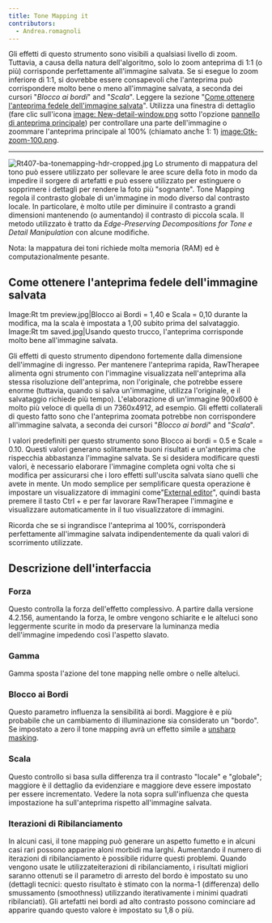 ```yaml
---
title: Tone Mapping it
contributors:
  - Andrea.romagnoli
---
```


Gli effetti di questo strumento sono visibili a qualsiasi livello di
zoom. Tuttavia, a causa della natura dell'algoritmo, solo lo zoom
anteprima di 1:1 (o più) corrisponde perfettamente all'immagine salvata.
Se si esegue lo zoom inferiore di 1:1, si dovrebbe essere consapevoli
che l'anteprima può corrispondere molto bene o meno all'immagine
salvata, a seconda dei cursori "*Blocco ai bordi*" and "*Scala*".
Leggere la sezione "[Come ottenere l'anteprima fedele dell'immagine
salvata](Tone_Mapping/it#Come_ottenere_l'anteprima_fedele_dell'immagine_salvata.md)".
Utilizza una finestra di dettaglio (fare clic sull'icona [image:
New-detail-window.png](image:_New-detail-window.png.md) sotto
l'opzione [pannello di anteprima
principale](The_Image_Editor_Tab/it#Pannello_di_anteprima_principale.md))
per controllare una parte dell'immagine o zoommare l'anteprima
principale al 100% (chiamato anche 1: 1)
[image:Gtk-zoom-100.png](image:gtk-zoom-100.png).

------------------------------------------------------------------------

![](Rt407-ba-tonemapping-hdr-cropped.jpg "Rt407-ba-tonemapping-hdr-cropped.jpg")
Lo strumento di mappatura del tono può essere utilizzato per sollevare
le aree scure della foto in modo da impedire il sorgere di artefatti e
può essere utilizzato per estinguere o sopprimere i dettagli per rendere
la foto più "sognante". Tone Mapping regola il contrasto globale di
un'immagine in modo diverso dal contrasto locale. In particolare, è
molto utile per diminuire il contrasto a grandi dimensioni mantenendo (o
aumentando) il contrasto di piccola scala. Il metodo utilizzato è tratto
da *Edge-Preserving Decompositions for Tone e Detail Manipulation* con
alcune modifiche.

Nota: la mappatura dei toni richiede molta memoria (RAM) ed è
computazionalmente pesante.

## Come ottenere l'anteprima fedele dell'immagine salvata

Image:Rt tm preview.jpg\|Blocco ai Bordi = 1,40 e Scala = 0,10 durante
la modifica, ma la scala è impostata a 1,00 subito prima del
salvataggio. Image:Rt tm saved.jpg\|Usando questo trucco, l'anteprima
corrisponde molto bene all'immagine salvata.

Gli effetti di questo strumento dipendono fortemente dalla dimensione
dell'immagine di ingresso. Per mantenere l'anteprima rapida, RawTherapee
alimenta ogni strumento con l'immagine visualizzata nell'anteprima alla
stessa risoluzione dell'anteprima, non l'originale, che potrebbe essere
enorme (tuttavia, quando si salva un'immagine, utilizza l'originale, e
il salvataggio richiede più tempo). L'elaborazione di un'immagine
900x600 è molto più veloce di quella di un 7360x4912, ad esempio. Gli
effetti collaterali di questo fatto sono che l'anteprima zoomata
potrebbe non corrispondere all'immagine salvata, a seconda dei cursori
"*Blocco ai bordi*" and "*Scala*".

I valori predefiniti per questo strumento sono Blocco ai bordi = 0.5 e
Scale = 0.10. Questi valori generano solitamente buoni risultati e
un'anteprima che rispecchia abbastanza l'immagine salvata. Se si
desidera modificare questi valori, è necessario elaborare l'immagine
completa ogni volta che si modifica per assicurarsi che i loro effetti
sull'uscita salvata siano quelli che avete in mente. Un modo semplice
per semplificare questa operazione è impostare un visualizzatore di
immagini come"[External
editor](Preferences/it#External_Editor.md)", quindi basta
premere il tasto Ctrl + e per far lavorare RawTherapee l'immagine e
visualizzare automaticamente in il tuo visualizzatore di immagini.

Ricorda che se si ingrandisce l'anteprima al 100%, corrisponderà
perfettamente all'immagine salvata indipendentemente da quali valori di
scorrimento utilizzate.  

## Descrizione dell'interfaccia

### Forza

Questo controlla la forza dell'effetto complessivo. A partire dalla
versione 4.2.156, aumentando la forza, le ombre vengono schiarite e le
alteluci sono leggermente scurite in modo da preservare la luminanza
media dell'immagine impedendo così l'aspetto slavato.

### Gamma

Gamma sposta l'azione del tone mapping nelle ombre o nelle alteluci.

### Blocco ai Bordi

Questo parametro influenza la sensibilità ai bordi. Maggiore è e più
probabile che un cambiamento di illuminazione sia considerato un
"bordo". Se impostato a zero il tone mapping avrà un effetto simile a
[unsharp masking](https://en.wikipedia.org/wiki/Unsharp_masking).

### Scala

Questo controllo si basa sulla differenza tra il contrasto "locale" e
"globale"; maggiore è il dettaglio da evidenziare e maggiore deve essere
impostato per essere incrementato. Vedere la nota sopra sull'influenza
che questa impostazione ha sull'anteprima rispetto all'immagine salvata.

### Iterazioni di Ribilanciamento

In alcuni casi, il tone mapping può generare un aspetto fumetto e in
alcuni casi rari possono apparire aloni morbidi ma larghi. Aumentando il
numero di iterazioni di ribilanciamento è possibile ridurre questi
problemi. Quando vengono usate le utilizzateiterazioni di
ribilanciamento, i risultati migliori saranno ottenuti se il parametro
di arresto del bordo è impostato su uno (dettagli tecnici: questo
risultato è stimato con la norma-1 (differenza) dello smussamento
(smoothness) utilizzando iterativamente i minimi quadrati ribilanciati).
Gli artefatti nei bordi ad alto contrasto possono cominciare ad apparire
quando questo valore è impostato su 1,8 o più.
